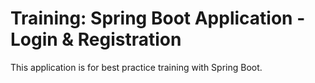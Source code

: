 # Training: Spring Boot Application - Login & Registration 
This application is for best practice training with Spring Boot.
